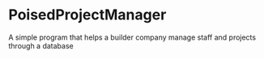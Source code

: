 # PoisedProjectManager
A simple program that helps a builder company manage staff and projects through a database
